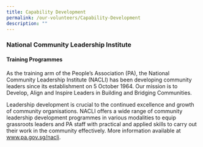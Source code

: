```yaml
---
title: Capability Development
permalink: /our-volunteers/Capability-Development
description: ""
---
```

### National Community Leadership Institute
####  Training Programmes

As the training arm of the People’s Association (PA), the National Community Leadership Institute (NACLI) has been developing community leaders since its establishment on 5 October 1964. Our mission is to Develop, Align and Inspire Leaders in Building and Bridging Communities. 

Leadership development is crucial to the continued excellence and growth of community organisations. NACLI offers a wide range of community leadership development programmes in various modalities to equip grassroots leaders and PA staff with practical and applied skills to carry out their work in the community effectively. More information available at www.pa.gov.sg/nacli.